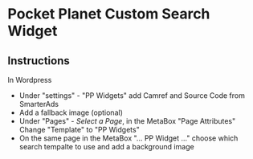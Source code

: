 # Pocket Planet Custom Search Widget

## Instructions

In Wordpress

 * Under "settings" - "PP Widgets" add Camref and Source Code from SmarterAds
 * Add a fallback image (optional)
 * Under "Pages" - *Select a Page*, in the MetaBox "Page Attributes" Change "Template" to "PP Widgets"
 * On the same page in the MetaBox "... PP Widget ..." choose which search tempalte to use and add a background image